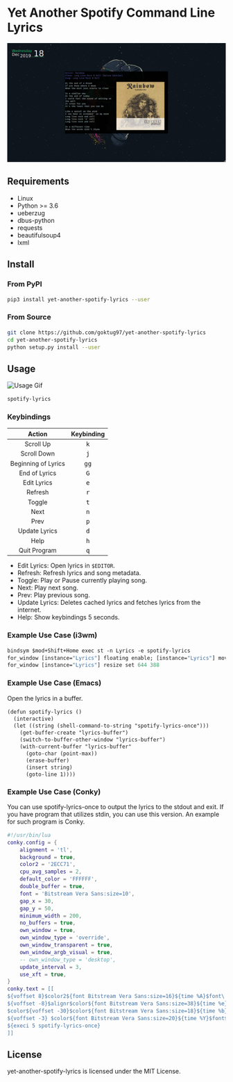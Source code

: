 Yet Another Spotify Command Line Lyrics
==========================================

![Lyrics-Screenshot](https://raw.githubusercontent.com/goktug97/yet-another-spotify-lyrics/master/screenshot.jpg)

## Requirements
* Linux
* Python >= 3.6
* ueberzug
* dbus-python
* requests
* beautifulsoup4
* lxml

## Install

### From PyPI
```bash
pip3 install yet-another-spotify-lyrics --user
```

### From Source
```bash
git clone https://github.com/goktug97/yet-another-spotify-lyrics
cd yet-another-spotify-lyrics
python setup.py install --user
```

## Usage
![Usage Gif](https://raw.githubusercontent.com/goktug97/yet-another-spotify-lyrics/master/usage.gif)

``` bash
spotify-lyrics
```

### Keybindings

| Action              | Keybinding    |
|:-------------------:|:-------------:|
| Scroll Up           | <kbd>k</kbd>  |
| Scroll Down         | <kbd>j</kbd>  |
| Beginning of Lyrics | <kbd>gg</kbd> |
| End of Lyrics       | <kbd>G</kbd>  |
| Edit Lyrics         | <kbd>e</kbd>  |
| Refresh             | <kbd>r</kbd>  |
| Toggle              | <kbd>t</kbd>  |
| Next                | <kbd>n</kbd>  |
| Prev                | <kbd>p</kbd>  |
| Update Lyrics       | <kbd>d</kbd>  |
| Help                | <kbd>h</kbd>  |
| Quit Program        | <kbd>q</kbd>  |

- Edit Lyrics: Open lyrics in `$EDITOR`.
- Refresh: Refresh lyrics and song metadata.
- Toggle: Play or Pause currently playing song.
- Next: Play next song.
- Prev: Play previous song.
- Update Lyrics: Deletes cached lyrics and fetches lyrics from the internet. 
- Help: Show keybindings 5 seconds.

### Example Use Case (i3wm)
```i3
bindsym $mod+Shift+Home exec st -n Lyrics -e spotify-lyrics
for_window [instance="Lyrics"] floating enable; [instance="Lyrics"] move position center
for_window [instance="Lyrics"] resize set 644 388
```

### Example Use Case (Emacs)
Open the lyrics in a buffer.

``` emacs-lisp
(defun spotify-lyrics ()
  (interactive)
  (let ((string (shell-command-to-string "spotify-lyrics-once")))
    (get-buffer-create "lyrics-buffer")
    (switch-to-buffer-other-window "lyrics-buffer")
    (with-current-buffer "lyrics-buffer"
      (goto-char (point-max))
      (erase-buffer)
      (insert string)
      (goto-line 1))))
```

### Example Use Case (Conky)
You can use spotify-lyrics-once to output the lyrics to the stdout and exit.
If you have program that utilizes stdin, you can use this version.
An example for such program is Conky.

``` lua
#!/usr/bin/lua
conky.config = {
	alignment = 'tl',
	background = true,
	color2 = '2ECC71',
	cpu_avg_samples = 2,
	default_color = 'FFFFFF',
	double_buffer = true,
	font = 'Bitstream Vera Sans:size=10',
	gap_x = 30,
	gap_y = 50,
	minimum_width = 200,
	no_buffers = true,
	own_window = true,
	own_window_type = 'override',
	own_window_transparent = true,
	own_window_argb_visual = true,
	-- own_window_type = 'desktop',
	update_interval = 3,
	use_xft = true,
}
conky.text = [[
${voffset 8}$color2${font Bitstream Vera Sans:size=16}${time %A}$font\
${voffset -8}$alignr$color${font Bitstream Vera Sans:size=38}${time %e}$font
$color${voffset -30}$color${font Bitstream Vera Sans:size=18}${time %b}$font\
${voffset -3} $color${font Bitstream Vera Sans:size=20}${time %Y}$font$color2$hr
${execi 5 spotify-lyrics-once}
]]
```

## License
yet-another-spotify-lyrics is licensed under the MIT License.

